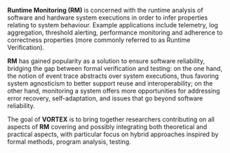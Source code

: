 **Runtime Monitoring (RM)** is concerned with the runtime analysis of software and hardware system executions in order to infer properties relating to system behaviour.  Example applications include telemetry, log aggregation, threshold alerting, performance monitoring and adherence to correctness properties (more commonly referred to as Runtime Verification). 

**RM** has gained popularity as a solution to ensure software reliability, bridging the gap between formal verification and testing: on the one hand, the notion of event trace abstracts over system executions, thus favoring system agnosticism to better support reuse and interoperability; on the other hand, monitoring a system offers more opportunities for addressing error recovery, self-adaptation, and issues that go beyond software reliability.

The goal of **VORTEX** is to bring together researchers contributing on all aspects of **RM** covering and possibly integrating both theoretical and practical aspects, with particular focus on hybrid approaches inspired by formal methods, program analysis, testing.

